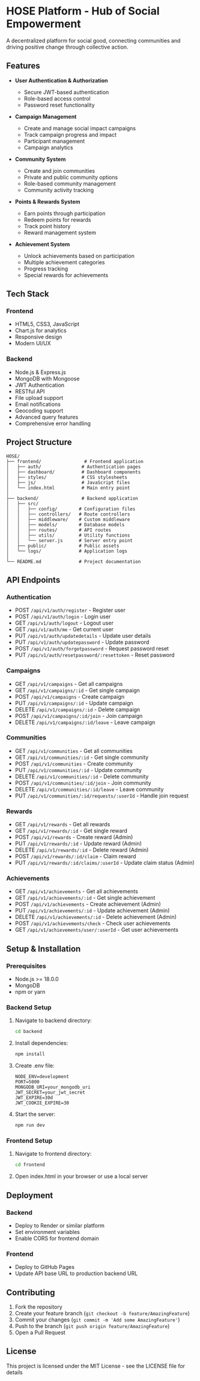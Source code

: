 # HOSE Platform - Hub of Social Empowerment

A decentralized platform for social good, connecting communities and driving positive change through collective action.

## Features

- **User Authentication & Authorization**
  - Secure JWT-based authentication
  - Role-based access control
  - Password reset functionality

- **Campaign Management**
  - Create and manage social impact campaigns
  - Track campaign progress and impact
  - Participant management
  - Campaign analytics

- **Community System**
  - Create and join communities
  - Private and public community options
  - Role-based community management
  - Community activity tracking

- **Points & Rewards System**
  - Earn points through participation
  - Redeem points for rewards
  - Track point history
  - Reward management system

- **Achievement System**
  - Unlock achievements based on participation
  - Multiple achievement categories
  - Progress tracking
  - Special rewards for achievements

## Tech Stack

### Frontend
- HTML5, CSS3, JavaScript
- Chart.js for analytics
- Responsive design
- Modern UI/UX

### Backend
- Node.js & Express.js
- MongoDB with Mongoose
- JWT Authentication
- RESTful API
- File upload support
- Email notifications
- Geocoding support
- Advanced query features
- Comprehensive error handling

## Project Structure

```
HOSE/
├── frontend/                # Frontend application
│   ├── auth/               # Authentication pages
│   ├── dashboard/          # Dashboard components
│   ├── styles/             # CSS stylesheets
│   ├── js/                 # JavaScript files
│   └── index.html          # Main entry point
│
├── backend/                # Backend application
│   ├── src/
│   │   ├── config/        # Configuration files
│   │   ├── controllers/   # Route controllers
│   │   ├── middleware/    # Custom middleware
│   │   ├── models/        # Database models
│   │   ├── routes/        # API routes
│   │   ├── utils/         # Utility functions
│   │   └── server.js      # Server entry point
│   ├── public/            # Public assets
│   └── logs/              # Application logs
│
└── README.md              # Project documentation
```

## API Endpoints

### Authentication
- POST `/api/v1/auth/register` - Register user
- POST `/api/v1/auth/login` - Login user
- GET `/api/v1/auth/logout` - Logout user
- GET `/api/v1/auth/me` - Get current user
- PUT `/api/v1/auth/updatedetails` - Update user details
- PUT `/api/v1/auth/updatepassword` - Update password
- POST `/api/v1/auth/forgotpassword` - Request password reset
- PUT `/api/v1/auth/resetpassword/:resettoken` - Reset password

### Campaigns
- GET `/api/v1/campaigns` - Get all campaigns
- GET `/api/v1/campaigns/:id` - Get single campaign
- POST `/api/v1/campaigns` - Create campaign
- PUT `/api/v1/campaigns/:id` - Update campaign
- DELETE `/api/v1/campaigns/:id` - Delete campaign
- POST `/api/v1/campaigns/:id/join` - Join campaign
- DELETE `/api/v1/campaigns/:id/leave` - Leave campaign

### Communities
- GET `/api/v1/communities` - Get all communities
- GET `/api/v1/communities/:id` - Get single community
- POST `/api/v1/communities` - Create community
- PUT `/api/v1/communities/:id` - Update community
- DELETE `/api/v1/communities/:id` - Delete community
- POST `/api/v1/communities/:id/join` - Join community
- DELETE `/api/v1/communities/:id/leave` - Leave community
- PUT `/api/v1/communities/:id/requests/:userId` - Handle join request

### Rewards
- GET `/api/v1/rewards` - Get all rewards
- GET `/api/v1/rewards/:id` - Get single reward
- POST `/api/v1/rewards` - Create reward (Admin)
- PUT `/api/v1/rewards/:id` - Update reward (Admin)
- DELETE `/api/v1/rewards/:id` - Delete reward (Admin)
- POST `/api/v1/rewards/:id/claim` - Claim reward
- PUT `/api/v1/rewards/:id/claims/:userId` - Update claim status (Admin)

### Achievements
- GET `/api/v1/achievements` - Get all achievements
- GET `/api/v1/achievements/:id` - Get single achievement
- POST `/api/v1/achievements` - Create achievement (Admin)
- PUT `/api/v1/achievements/:id` - Update achievement (Admin)
- DELETE `/api/v1/achievements/:id` - Delete achievement (Admin)
- POST `/api/v1/achievements/check` - Check user achievements
- GET `/api/v1/achievements/user/:userId` - Get user achievements

## Setup & Installation

### Prerequisites
- Node.js >= 18.0.0
- MongoDB
- npm or yarn

### Backend Setup
1. Navigate to backend directory:
   ```bash
   cd backend
   ```

2. Install dependencies:
   ```bash
   npm install
   ```

3. Create .env file:
   ```
   NODE_ENV=development
   PORT=5000
   MONGODB_URI=your_mongodb_uri
   JWT_SECRET=your_jwt_secret
   JWT_EXPIRE=30d
   JWT_COOKIE_EXPIRE=30
   ```

4. Start the server:
   ```bash
   npm run dev
   ```

### Frontend Setup
1. Navigate to frontend directory:
   ```bash
   cd frontend
   ```

2. Open index.html in your browser or use a local server

## Deployment

### Backend
- Deploy to Render or similar platform
- Set environment variables
- Enable CORS for frontend domain

### Frontend
- Deploy to GitHub Pages
- Update API base URL to production backend URL

## Contributing

1. Fork the repository
2. Create your feature branch (`git checkout -b feature/AmazingFeature`)
3. Commit your changes (`git commit -m 'Add some AmazingFeature'`)
4. Push to the branch (`git push origin feature/AmazingFeature`)
5. Open a Pull Request

## License

This project is licensed under the MIT License - see the LICENSE file for details